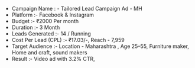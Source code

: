 - Campaign Name : - Tailored Lead Campaign Ad - MH
- Platform :- Facebook & Instagram
- Budget :- ₹2000 Per month
- Duration :- 3 Month
- Leads Generated :- 14 / Running
- Cost Per Lead (CPL) :- ₹17.03/-, Reach - 7,959
- Target Audience :- Location - Maharashtra , Age 25–55, Furniture maker, Home and craft, sound makers
- Result :- Video ad with 3.2% CTR,
